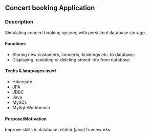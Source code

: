 ## Concert booking Application

### Description
Simulating concert booking system, with persistent database storage.

#### Functions 
- Storing new customers, concerts, bookings etc. to database.
- Displaying, updating or deleting stored info from database. 

#### Techs & languages used
- Hibernate
- JPA
- JDBC
- Java
- MySQL 
- MySql-Workbench

#### Purpose/Motivation 
Improve skills in database related (java) frameworks. 



